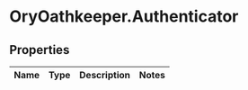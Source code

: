 # OryOathkeeper.Authenticator

## Properties
Name | Type | Description | Notes
------------ | ------------- | ------------- | -------------


